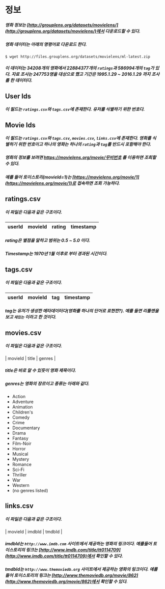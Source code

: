 # 정보 
##### 영화 정보는 [http://grouplens.org/datasets/movielens/](http://grouplens.org/datasets/movielens/)에서 다운로드할 수 있다. 
##### 영화 데이터는 아래의 명령어로 다운로드 한다.
```
$ wget http://files.grouplens.org/datasets/movielens/ml-latest.zip
```
##### 이 데이터는 34208개의 영화에서 22884377개의 `ratings`과 586994개의 `tag`가 있다. 자료 조사는 247753명을 대상으로 했고 기간은 1995.1.29 ~ 2016.1.29 까지 조사를 한 데이터다.

## User Ids
##### 이 필드는 `ratings.csv`와 `tags.csv`에 존재한다. 유저를 식별하기 위한 번호다.

## Movie Ids
##### 이 필드는 `ratings.csv`와 `tags.csv`, `movies.csv`, `links.csv`에 존재한다. 영화를 식별하기 위한 번호이고 하나의 영화는 하나의 `rating`과 `tag`를 반드시 포함해야 한다.
##### 영화의 정보를 보려면 <https://movielens.org/movie/무비번호> 를 이용하면 조회할 수 있다.
##### 예를 들어 토이스토리(movieId=1)는 [https://movielens.org/movie/1](https://movielens.org/movie/1)로 접속하면 조회 가능하다.

## ratings.csv
##### 이 파일은 다음과 같은 구조이다.
| userId | movieId | rating | timestamp |
| --- | --- | --- | --- |
##### rating은 별점을 말하고 범위는 0.5 ~ 5.0 이다.
##### Timestamp는 1970년 1월 이후로 부터 경과된 시간이다.

## tags.csv
##### 이 파일은 다음과 같은 구조이다.
| userId | movieId | tag | timestamp |
| --- | --- | --- | --- |
##### tag는 유저가 생성한 메타데이터다(영화를 하나의 단어로 표현한?). 예를 들면 리틀맨을 보고 `재밌는` 이라고 한 것이다.

## movies.csv
##### 이 파일은 다음과 같은 구조이다.
| movieId | title | genres |
##### title은 바로 알 수 있듯이 영화 제목이다.
##### genres는 영화의 장르이고 종류는 아래와 같다.
* Action
* Adventure
* Animation
* Children's
* Comedy
* Crime
* Documentary
* Drama
* Fantasy
* Film-Noir
* Horror
* Musical
* Mystery
* Romance
* Sci-Fi
* Thriller
* War
* Western
* (no genres listed)

## links.csv
##### 이 파일은 다음과 같은 구조이다.
| movieId | imdbId | tmdbId |

##### imdbId는 `http://www.imdb.com` 사이트에서 제공하는 영화의 링크이다. 예를들어 토이스토리의 링크는 [http://www.imdb.com/title/tt0114709](http://www.imdb.com/title/tt0114709)에서 확인할 수 있다.
##### tmdbId는 `http://www.themoviedb.org` 사이트에서 제공하는 영화의 링크이다. 예를들어 토이스토리의 링크는 [http://www.themoviedb.org/movie/862](http://www.themoviedb.org/movie/862)에서 확인할 수 있다.
